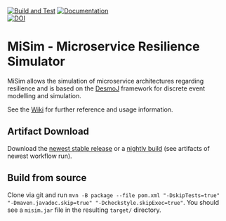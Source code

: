 [![Build and Test](https://github.com/Cambio-Project/MiSim/actions/workflows/build_artifact.yml/badge.svg)](https://github.com/Cambio-Project/MiSim/actions/workflows/build_artifact.yml)
[![Documentation](https://img.shields.io/badge/Documentation-online-32CA55?style=flat&logo=github&logoColor=959DA5&labelColor=2F353C)](https://Cambio-Project.github.io/MiSim/)<br>
[![DOI](https://zenodo.org/badge/DOI/10.5281/zenodo.6783250.svg)](https://doi.org/10.5281/zenodo.6783250) <br>

# MiSim - Microservice Resilience Simulator

MiSim allows the simulation of microservice architectures regarding resilience and is based on the [DesmoJ](http://desmoj.sourceforge.net) framework for discrete event modelling and simulation. 

See the [Wiki](https://github.com/Cambio-Project/MiSim/wiki) for further reference and usage information.


## Artifact Download

Download the [newest stable release](https://github.com/Cambio-Project/MiSim/releases) or a [nightly build](https://github.com/Cambio-Project/MiSim/actions/workflows/build_artifact.yml) (see artifacts of newest workflow run).

## Build from source

Clone via git and run 
`mvn -B package --file pom.xml "-DskipTests=true" "-Dmaven.javadoc.skip=true" "-Dcheckstyle.skipExec=true"`. 
You should see a `misim.jar` file in the resulting `target/` directory.
